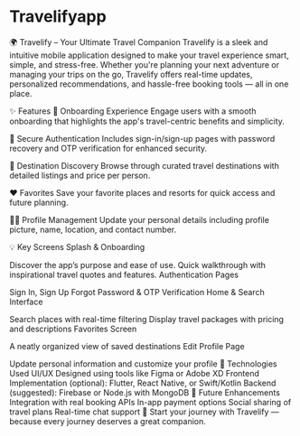 # Travelifyapp

🌍 Travelify – Your Ultimate Travel Companion
Travelify is a sleek and intuitive mobile application designed to make your travel experience smart, simple, and stress-free. Whether you're planning your next adventure or managing your trips on the go, Travelify offers real-time updates, personalized recommendations, and hassle-free booking tools — all in one place.

✨ Features
🧭 Onboarding Experience
Engage users with a smooth onboarding that highlights the app's travel-centric benefits and simplicity.

🔐 Secure Authentication
Includes sign-in/sign-up pages with password recovery and OTP verification for enhanced security.

📍 Destination Discovery
Browse through curated travel destinations with detailed listings and price per person.

❤️ Favorites
Save your favorite places and resorts for quick access and future planning.

🧑‍💼 Profile Management
Update your personal details including profile picture, name, location, and contact number.

💡 Key Screens
Splash & Onboarding

Discover the app’s purpose and ease of use.
Quick walkthrough with inspirational travel quotes and features.
Authentication Pages

Sign In, Sign Up
Forgot Password & OTP Verification
Home & Search Interface

Search places with real-time filtering
Display travel packages with pricing and descriptions
Favorites Screen

A neatly organized view of saved destinations
Edit Profile Page

Update personal information and customize your profile
📱 Technologies Used
UI/UX Designed using tools like Figma or Adobe XD
Frontend Implementation (optional): Flutter, React Native, or Swift/Kotlin
Backend (suggested): Firebase or Node.js with MongoDB
📌 Future Enhancements
Integration with real booking APIs
In-app payment options
Social sharing of travel plans
Real-time chat support
🧳 Start your journey with Travelify — because every journey deserves a great companion.
